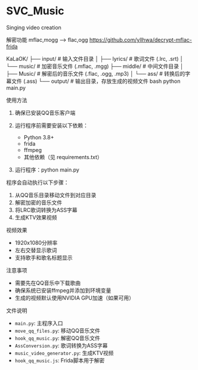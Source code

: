 # SVC_Music
Singing video creation

解密功能
mflac,mogg --> flac,ogg
https://github.com/yllhwa/decrypt-mflac-frida

KaLaOK/
├── input/ # 输入文件目录
│ ├── lyrics/ # 歌词文件 (.lrc, .srt)
│ └── music/ # 加密音乐文件 (.mflac, .mgg)
├── middle/ # 中间文件目录
│ ├── Music/ # 解密后的音乐文件 (.flac, .ogg, .mp3)
│ └── ass/ # 转换后的字幕文件 (.ass)
└── output/ # 输出目录，存放生成的视频文件
bash
python main.py


  使用方法
1. 确保已安装QQ音乐客户端
2. 运行程序前需要安装以下依赖：
   - Python 3.8+
   - frida
   - ffmpeg
   - 其他依赖（见 requirements.txt）

3. 运行程序：python main.py


程序会自动执行以下步骤：
1. 从QQ音乐目录移动文件到对应目录
2. 解密加密的音乐文件
3. 将LRC歌词转换为ASS字幕
4. 生成KTV效果视频

 视频效果
- 1920x1080分辨率
- 左右交替显示歌词
- 支持歌手和歌名标题显示

 注意事项
- 需要先在QQ音乐中下载歌曲
- 确保系统已安装ffmpeg并添加到环境变量
- 生成的视频默认使用NVIDIA GPU加速（如果可用）

文件说明
- `main.py`: 主程序入口
- `move_qq_files.py`: 移动QQ音乐文件
- `hook_qq_music.py`: 解密QQ音乐文件
- `AssConversion.py`: 歌词转换为ASS字幕
- `music_video_generator.py`: 生成KTV视频
- `hook_qq_music.js`: Frida脚本用于解密
